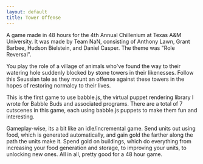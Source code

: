 ```yaml
---
layout: default
title: Tower Offense
---
```

A game made in 48 hours for the 4th Annual Chillenium at Texas A&M University. It was made by Team NaN, consisting of Anthony Lawn, Grant Barbee, Hudson Bielstein, and Daniel Casper. The theme was "Role Reversal". 

You play the role of a village of animals who've found the way to their watering hole suddenly blocked by stone towers in their likenesses. Follow this Seussian tale as they mount an offense against these towers in the hopes of restoring normalcy to their lives.

This is the first game to use babble.js, the virtual puppet rendering library I wrote for Babble Buds and associated programs. There are a total of 7 cutscenes in this game, each using babble.js puppets to make them fun and interesting. 

Gameplay-wise, its a bit like an idle/incremental game. Send units out using food, which is generated automatically, and gain gold the farther along the path the units make it. Spend gold on buildings, which do everything from increasing your food generation and storage, to improving your units, to unlocking new ones. All in all, pretty good for a 48 hour game.

